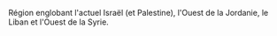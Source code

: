 Région englobant l'actuel Israël (et Palestine), l'Ouest de la Jordanie, le Liban et l'Ouest de la Syrie.